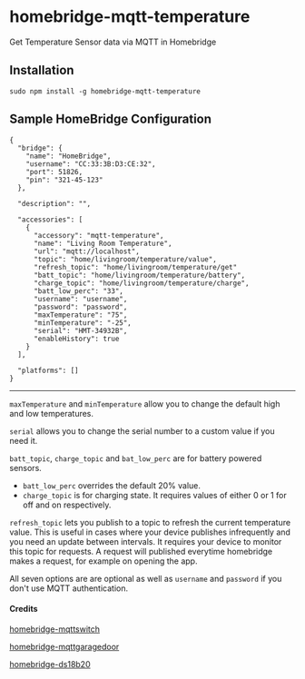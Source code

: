 # homebridge-mqtt-temperature
Get Temperature Sensor data via MQTT in Homebridge

Installation
--------------------
    sudo npm install -g homebridge-mqtt-temperature


Sample HomeBridge Configuration
--------------------
    {
      "bridge": {
        "name": "HomeBridge",
        "username": "CC:33:3B:D3:CE:32",
        "port": 51826,
        "pin": "321-45-123"
      },

      "description": "",

      "accessories": [
        {
          "accessory": "mqtt-temperature",
          "name": "Living Room Temperature",
          "url": "mqtt://localhost",
          "topic": "home/livingroom/temperature/value",
          "refresh_topic": "home/livingroom/temperature/get"
          "batt_topic": "home/livingroom/temperature/battery",
          "charge_topic": "home/livingroom/temperature/charge",
          "batt_low_perc": "33",
          "username": "username",
          "password": "password",
          "maxTemperature": "75",
          "minTemperature": "-25",
          "serial": "HMT-34932B",
          "enableHistory": true
        }
      ],

      "platforms": []
    }


---------------------

`maxTemperature` and `minTemperature` allow you to change the default high and low temperatures.

`serial` allows you to change the serial number to a custom value if you need it.

`batt_topic`, `charge_topic` and `bat_low_perc` are for battery powered sensors.
 - `batt_low_perc` overrides the default 20% value.
 - `charge_topic` is for charging state. It requires values of either 0 or 1 for off and on respectively.

`refresh_topic` lets you publish to a topic to refresh the current temperature value. This is useful in cases where your device publishes infrequently and you need an update between intervals. It requires your device to monitor this topic for requests. A request will published everytime homebridge makes a request, for example on opening the app.

All seven options are are optional as well as `username` and `password` if you don't use MQTT authentication.


#### Credits

[homebridge-mqttswitch](https://github.com/ilcato/homebridge-mqttswitch)

[homebridge-mqttgaragedoor](https://github.com/tvillingett/homebridge-mqttgaragedoor)

[homebridge-ds18b20](https://github.com/DanTheMan827/homebridge-ds18b20)
